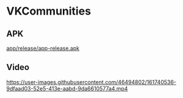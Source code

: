 # VKCommunities

## APK
[app/release/app-release.apk](app/release/app-release.apk)

## Video
https://user-images.githubusercontent.com/46494802/161740536-9dfaad03-52e5-413e-aabd-9da6610577a4.mp4
